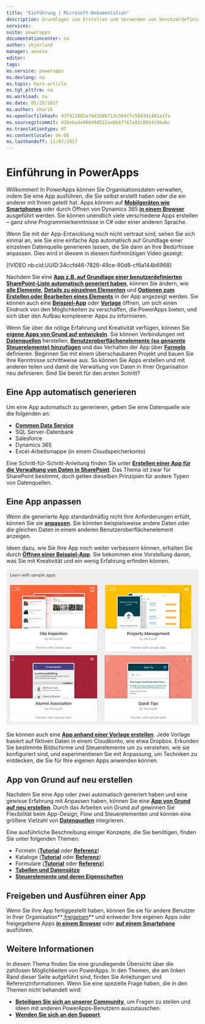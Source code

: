 ```yaml
---
title: "Einführung | Microsoft-Dokumentation"
description: Grundlagen zum Erstellen und Verwenden von benutzerdefinierten Unternehmens-Apps mit Microsoft PowerApps
services: 
suite: powerapps
documentationcenter: na
author: skjerland
manager: anneta
editor: 
tags: 
ms.service: powerapps
ms.devlang: na
ms.topic: hero-article
ms.tgt_pltfrm: na
ms.workload: na
ms.date: 05/28/2017
ms.author: sharik
ms.openlocfilehash: 43f912885a70d2b86713c5b4ffc5043d1401a1fa
ms.sourcegitcommit: 43be6a4e08849d522aabb6f767a81c092419babc
ms.translationtype: HT
ms.contentlocale: de-DE
ms.lasthandoff: 11/07/2017
---
```

# <a name="introduction-to-powerapps"></a>Einführung in PowerApps
Willkommen! In PowerApps können Sie Organisationsdaten verwalten, indem Sie eine App ausführen, die Sie selbst erstellt haben oder die ein anderer mit Ihnen geteilt hat. Apps können auf **[Mobilgeräten wie Smartphones](run-app-client.md)** oder durch Öffnen von Dynamics 365 **[in einem Browser](run-app-browser.md)** ausgeführt werden. Sie können unendlich viele verschiedene Apps erstellen &ndash; ganz ohne Programmierkenntnisse in C# oder einer anderen Sprache.

Wenn Sie mit der App-Entwicklung noch nicht vertraut sind, sehen Sie sich einmal an, wie Sie eine einfache App automatisch auf Grundlage einer einzelnen Datenquelle generieren lassen, die Sie dann an Ihre Bedürfnisse anpassen. Dies wird in diesem in diesem fünfminütigen Video gezeigt:

[!VIDEO nb:cid:UUID:34ccfd46-7826-49ce-90d8-cf6a144b6968]


Nachdem Sie eine **[App z.B. auf Grundlage einer benutzerdefinierten SharePoint-Liste automatisch generiert haben](app-from-sharepoint.md)**, können Sie ändern, wie **[alle Elemente](customize-layout-sharepoint.md)**, **[Details zu einzelnen Elementen](customize-forms-sharepoint.md)** und **[Optionen zum Erstellen oder Bearbeiten eines Elements](customize-forms-sharepoint.md)** in der App angezeigt werden. Sie können auch eine **[Beispiel-App](open-and-run-a-sample-app.md)** oder **[Vorlage](get-started-test-drive.md)** öffnen, um sich einen Eindruck von den Möglichkeiten zu verschaffen, die PowerApps bieten, und sich über den Aufbau komplexerer Apps zu informieren.

Wenn Sie über die nötige Erfahrung und Kreativität verfügen, können Sie **[eigene Apps von Grund auf entwickeln](get-started-create-from-blank.md)**. Sie können Verbindungen mit **[Datenquellen](connections-list.md)** herstellen, **[Benutzeroberflächenelemente (so genannte Steuerelemente) hinzufügen](reference-properties.md)** und das Verhalten der App über **[Formeln](working-with-formulas.md)** definieren. Beginnen Sie mit einem überschaubaren Projekt und bauen Sie Ihre Kenntnisse schrittweise aus. So können Sie Apps erstellen und mit anderen teilen und damit die Verwaltung von Daten in Ihrer Organisation neu definieren. Sind Sie bereit für den ersten Schritt?

## <a name="generate-an-app-automatically"></a>Eine App automatisch generieren
Um eine App automatisch zu generieren, geben Sie eine Datenquelle wie die folgenden an:

* **[Common Data Service](data-platform-intro.md)**
* SQL Server-Datenbank
* Salesforce
* Dynamics 365
* Excel-Arbeitsmappe (in einem Cloudspeicherkonto)

Eine Schritt-für-Schritt-Anleitung finden Sie unter **[Erstellen einer App für die Verwaltung von Daten in SharePoint](app-from-sharepoint.md)**. Das Thema ist zwar für SharePoint bestimmt, doch gelten dieselben Prinzipien für andere Typen von Datenquellen.

## <a name="customize-an-app"></a>Eine App anpassen
Wenn die generierte App standardmäßig nicht Ihre Anforderungen erfüllt, können Sie sie **[anpassen](customize-layout-sharepoint.md)**. Sie könnten beispielsweise andere Daten oder die gleichen Daten in einem anderen Benutzeroberflächenelement anzeigen.

Ideen dazu, wie Sie Ihre App noch weiter verbessern können, erhalten Sie durch **[Öffnen einer Beispiel-App](open-and-run-a-sample-app.md)**. Sie bekommen eine Vorstellung davon, was Sie mit Kreativität und ein wenig Erfahrung erfinden können.

![Beispiel-Apps](./media/getting-started/portal-home.png)

Sie können auch eine **[App anhand einer Vorlage erstellen](get-started-test-drive.md)**. Jede Vorlage basiert auf fiktiven Daten in einem Cloudkonto, wie etwa Dropbox. Erkunden Sie bestimmte Bildschirme und Steuerelemente um zu verstehen, wie sie konfiguriert sind, und experimentieren Sie mit Anpassung, um Techniken zu entdecken, die Sie für Ihre eigenen Apps anwenden können.

## <a name="create-an-app-from-scratch"></a>App von Grund auf neu erstellen
Nachdem Sie eine App oder zwei automatisch generiert haben und eine gewisse Erfahrung mit Anpassen haben, können Sie eine **[App von Grund auf neu erstellen](get-started-create-from-blank.md)**. Durch das Arbeiten von Grund auf gewinnen Sie Flexibilität beim App-Design, Flow und Steuerelementen und können eine größere Vielzahl von **[Datenquellen](connections-list.md)** integrieren.

Eine ausführliche Beschreibung einiger Konzepte, die Sie benötigen, finden Sie unter folgenden Themen:

* Formeln (**[Tutorial](working-with-formulas.md)** oder **[Referenz](formula-reference.md)**)
* Kataloge (**[Tutorial](add-gallery.md)** oder **[Referenz](reference-properties.md)**)
* Formulare (**[Tutorial](add-form.md)** oder **[Referenz](working-with-forms.md)**)
* **[Tabellen und Datensätze](working-with-tables.md)**
* **[Steuerelemente und deren Eigenschaften](reference-properties.md)**

## <a name="share-and-run-an-app"></a>Freigeben und Ausführen einer App
Wenn Sie Ihre App fertiggestellt haben, können Sie sie für andere Benutzer in Ihrer Organisation**[ freigeben](share-app.md)** und entweder Ihre eigenen Apps oder freigegebene Apps **[in einem Browser](run-app-browser.md)** oder **[auf einem Smartphone](run-app-client.md)** ausführen.

## <a name="more-information"></a>Weitere Informationen
In diesem Thema finden Sie eine grundlegende Übersicht über die zahllosen Möglichkeiten von PowerApps. In den Themen, die am linken Rand dieser Seite aufgeführt sind, finden Sie Anleitungen und Referenzinformationen. Wenn Sie eine spezielle Frage haben, die in den Themen nicht behandelt wird:

* **[Beteiligen Sie sich an unserer Community](https://aka.ms/powerapps-community)**, um Fragen zu stellen und Ideen mit anderen PowerApps-Benutzern auszutauschen.
* **[Wenden Sie sich an den Support](https://aka.ms/pasupport)**.

